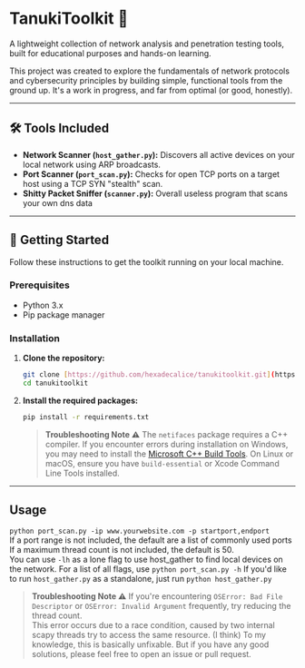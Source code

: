 # TanukiToolkit 🦝

A lightweight collection of network analysis and penetration testing tools, built for educational purposes and hands-on learning.

This project was created to explore the fundamentals of network protocols and cybersecurity principles by building simple, functional tools from the ground up. It's a work in progress, and far from optimal (or good, honestly).

---

## 🛠️ Tools Included

* **Network Scanner (`host_gather.py`):** Discovers all active devices on your local network using ARP broadcasts.
* **Port Scanner (`port_scan.py`):** Checks for open TCP ports on a target host using a TCP SYN "stealth" scan.
* **Shitty Packet Sniffer (`scanner.py`):** Overall useless program that scans your own dns data
---

## 🚀 Getting Started

Follow these instructions to get the toolkit running on your local machine.

### Prerequisites

* Python 3.x
* Pip package manager

### Installation

1.  **Clone the repository:**
    ```bash
    git clone [https://github.com/hexadecalice/tanukitoolkit.git](https://github.com/hexadecalice/tanukitoolkit.git)
    cd tanukitoolkit
    ```

2.  **Install the required packages:**
    ```bash
    pip install -r requirements.txt
    ```

    > **Troubleshooting Note ⚠️**
    > The `netifaces` package requires a C++ compiler. If you encounter errors during installation on Windows, you may need to install the [Microsoft C++ Build Tools](https://visualstudio.microsoft.com/visual-cpp-build-tools/). On Linux or macOS, ensure you have `build-essential` or Xcode Command Line Tools installed.

---

## Usage
```python port_scan.py -ip www.yourwebsite.com -p startport,endport```  
If a port range is not included, the default are a list of commonly used ports  
If a maximum thread count is not included, the default is 50.  
  You can use ```-lh``` as a lone flag to use host_gather to find local devices on the network. 
For a list of all flags, use `python port_scan.py -h` 
If you'd like to run ```host_gather.py``` as a standalone, just run ```python host_gather.py```  
 > **Troubleshooting Note ⚠️**
 > If you're encountering `OSError: Bad File Descriptor` or `OSError: Invalid Argument` frequently, try reducing the thread count.  
 > This error occurs due to a race condition, caused by two internal scapy threads try to access the same resource. (I think) 
 > To my knowledge, this is basically unfixable. But if you have any good solutions, please feel free to open an issue or pull request. 


